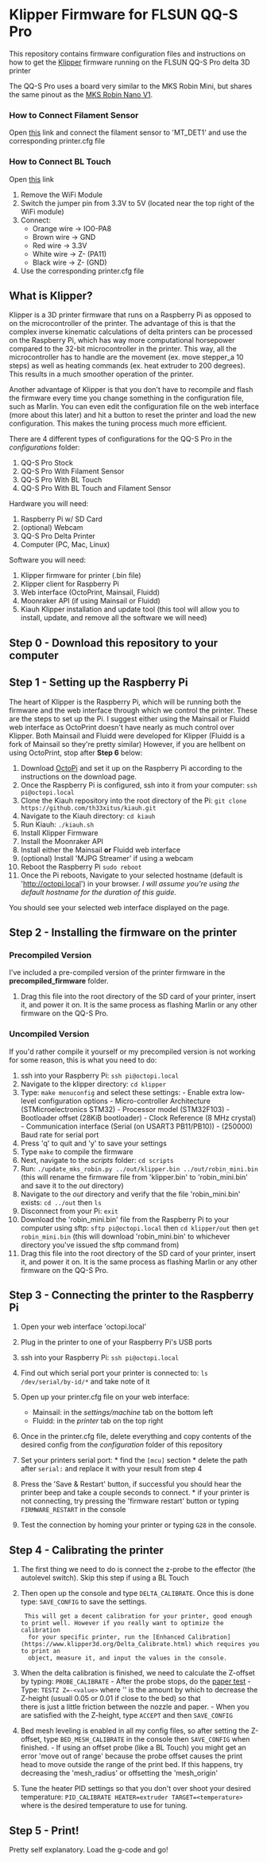 # Klipper Firmware for FLSUN QQ-S Pro
This repository contains firmware configuration files and instructions on how to get the [Klipper](https://www.klipper3d.org/) firmware running on the FLSUN QQ-S Pro delta 3D printer

The QQ-S Pro uses a board very similar to the MKS Robin Mini, but shares the same pinout as the [MKS Robin Nano V1](https://github.com/makerbase-mks/MKS-Robin-Nano-V1.X/blob/master/hardware/MKS%20Robin%20Nano%20V1.1_001/MKS%20Robin%20Nano%20V1.1_001%20PIN.pdf).


### How to Connect Filament Sensor
Open [this](https://github.com/makerbase-mks/MKS-Robin-Nano-V1.X/blob/master/hardware/MKS%20Robin%20Nano%20V1.1_001/MKS%20Robin%20Nano%20V1.1_001%20PIN.pdf) link and connect the filament sensor to 'MT_DET1' and use the corresponding printer.cfg file

### How to Connect BL Touch
Open [this](https://github.com/makerbase-mks/MKS-Robin-Nano-V1.X/blob/master/hardware/MKS%20Robin%20Nano%20V1.1_001/MKS%20Robin%20Nano%20V1.1_001%20PIN.pdf) link

1. Remove the WiFi Module
2. Switch the jumper pin from 3.3V to 5V (located near the top right of the WiFi module)
3. Connect:
   - Orange wire -> IO0-PA8
   - Brown wire -> GND
   - Red wire -> 3.3V
   - White wire -> Z- (PA11)
   - Black wire -> Z- (GND)
4. Use the corresponding printer.cfg file



## What is Klipper?

Klipper is a 3D printer firmware that runs on a Raspberry Pi as opposed to on the microcontroller of the printer.
The advantage of this is that the complex inverse kinematic calculations of delta printers can be processed on the
Raspberry Pi, which has way more computational horsepower compared to the 32-bit microcontroller in the printer.
This way, all the microcontroller has to handle are the movement (ex. move stepper_a 10 steps) as well as heating commands
(ex. heat extruder to 200 degrees). This results in a much smoother operation of the printer.

Another advantage of Klipper is that you don't have to recompile and flash the firmware every time you change something in
the configuration file, such as Marlin. You can even edit the configuration file on the web interface (more about this later)
and hit a button to reset the printer and load the new configuration. This makes the tuning process much more efficient.

There are 4 different types of configurations for the QQ-S Pro in the *configurations* folder:

1. QQ-S Pro Stock
2. QQ-S Pro With Filament Sensor
3. QQ-S Pro With BL Touch
4. QQ-S Pro With BL Touch and Filament Sensor

Hardware you will need:

1. Raspberry Pi w/ SD Card
2. (optional) Webcam
3. QQ-S Pro Delta Printer
4. Computer (PC, Mac, Linux)

Software you will need:

1. Klipper firmware for printer (.bin file)
2. Klipper client for Raspberry Pi
3. Web interface (OctoPrint, Mainsail, Fluidd)
4. Moonraker API (if using Mainsail or Fluidd)
5. Kiauh Klipper installation and update tool (this tool will allow you to install, update, and remove all the software we will need)

## Step 0 - Download this repository to your computer


## Step 1 - Setting up the Raspberry Pi

The heart of Klipper is the Raspberry Pi, which will be running both the firmware and the web interface through which we control the printer.
These are the steps to set up the Pi. I suggest either using the Mainsail or Fluidd web interface as OctoPrint doesn't have nearly as much control
over Klipper. Both Mainsail and Fluidd were developed for Klipper (Fluidd is a fork of Mainsail so they're pretty similar) However, if you are
hellbent on using OctoPrint, stop after **Step 6** below:

1. Download [OctoPi](https://octoprint.org/download/) and set it up on the Raspberry Pi according to the instructions on the download page.
2. Once the Raspberry Pi is configured, ssh into it from your computer: `ssh pi@octopi.local`
3. Clone the Kiauh repository into the root directory of the Pi: `git clone https://github.com/th33xitus/kiauh.git`
4. Navigate to the Kiauh directory: `cd kiauh`
5. Run Kiauh: `./kiauh.sh`
6. Install Klipper Firmware
7. Install the Moonraker API
8. Install either the Mainsail **or** Fluidd web interface
9. (optional) Install 'MJPG Streamer' if using a webcam
10. Reboot the Raspberry Pi `sudo reboot`
11. Once the Pi reboots, Navigate to your selected hostname (default is 'http://octopi.local') in your browser. *I will assume you're using the     default hostname for the duration of this guide.*

You should see your selected web interface displayed on the page.


## Step 2 - Installing the firmware on the printer

### Precompiled Version
I've included a pre-compiled version of the printer firmware in the **precompiled_firmware** folder.

1. Drag this file into the root directory of the SD card of your printer, insert it, and power it on. It is the same process as flashing Marlin or any other firmware on the QQ-S Pro.

### Uncompiled Version
If you'd rather compile it yourself or my precompiled version is not working for some reason, this is what you need to do:

1. ssh into your Raspberry Pi: `ssh pi@octopi.local`
2. Navigate to the klipper directory: `cd klipper`
3. Type: `make menuconfig` and select these settings:
       - Enable extra low-level configuration options
             - Micro-controller Architecture (STMicroelectronics STM32)
             - Processor model (STM32F103)
             - Bootloader offset (28KiB bootloader)
             - Clock Reference (8 MHz crystal)
             - Communication interface (Serial (on USART3 PB11/PB10))
       - (250000) Baud rate for serial port
4. Press 'q' to quit and 'y' to save your settings
5. Type `make` to compile the firmware
6. Next, navigate to the *scripts* folder: `cd scripts`
7. Run: `./update_mks_robin.py ../out/klipper.bin ../out/robin_mini.bin` (this will rename the firmware file from 'klipper.bin' to 'robin_mini.bin'
   and save it to the *out* directory)
8. Navigate to the *out* directory and verify that the file 'robin_mini.bin' exists: `cd ../out` then `ls`
9. Disconnect from your Pi: `exit`
10. Download the 'robin_mini.bin' file from the Raspberry Pi to your computer using sftp: `sftp pi@octopi.local` then `cd klipper/out` then `get robin_mini.bin` (this will download 'robin_mini.bin' to whichever directory you've issued the sftp command from)
11. Drag this file into the root directory of the SD card of your printer, insert it, and power it on. It is the same process as flashing Marlin or any other firmware on the QQ-S Pro.


## Step 3 -  Connecting the printer to the Raspberry Pi

1. Open your web interface 'octopi.local'
2. Plug in the printer to one of your Raspberry Pi's USB ports
3. ssh into your Raspberry Pi: `ssh pi@octopi.local`
4. Find out which serial port your printer is connected to: `ls /dev/serial/by-id/*` and take note of it
5. Open up your printer.cfg file on your web interface:
   - Mainsail: in the *settings/machine* tab on the bottom left
   - Fluidd: in the *printer* tab on the top right
6. Once in the printer.cfg file, delete everything and copy contents of the desired config from the *configuration* folder of this repository
7. Set your printers serial port:
       * find the `[mcu]` section
       * delete the path after `serial:` and replace it with your result from step 4

8. Press the 'Save & Restart' button, if successful you should hear the printer beep and take a couple seconds to connect.
       * if your printer is not connecting, try pressing the 'firmware restart' button or typing `FIRMWARE_RESTART` in the console
9. Test the connection by homing your printer or typing `G28` in the console.


## Step 4 - Calibrating the printer

1. The first thing we need to do is connect the z-probe to the effector (the autolevel switch). Skip this step if using a BL Touch
2. Then open up the console and type `DELTA_CALIBRATE`. Once this is done type: `SAVE_CONFIG` to save the settings.

        This will get a decent calibration for your printer, good enough to print well. However if you really want to optimize the calibration
         for your specific printer, run the [Enhanced Calibration](https://www.klipper3d.org/Delta_Calibrate.html) which requires you to print an
         object, measure it, and input the values in the console.
3. When the delta calibration is finished, we need to calculate the Z-offset by typing: `PROBE_CALIBRATE`
       - After the probe stops, do the [paper test](https://www.klipper3d.org/Bed_Level.html#the-paper-test)
       - Type: `TESTZ Z=-<value>` where '<value>' is the amount by which to decrease the Z-height (usuall 0.05 or 0.01 if close to the bed) so that    
         there is just a little friction between the nozzle and paper.
       - When you are satisfied with the Z-height, type `ACCEPT` and then `SAVE_CONFIG`
4. Bed mesh leveling is enabled in all my config files, so after setting the Z-offset, type `BED_MESH_CALIBRATE` in the console then `SAVE_CONFIG`
   when finished.
       - If using an offset probe (like a BL Touch) you might get an error 'move out of range' because the probe offset causes the print head to
         move outside the range of the print bed. If this happens, try decreasing the 'mesh_radius' or offsetting the 'mesh_origin'
5. Tune the heater PID settings so that you don't over shoot your desired temperature: `PID_CALIBRATE HEATER=extruder TARGET=<temperature>` where
   <temperature> is the desired temperature to use for tuning.

## Step 5 - Print!

Pretty self explanatory. Load the g-code and go!
